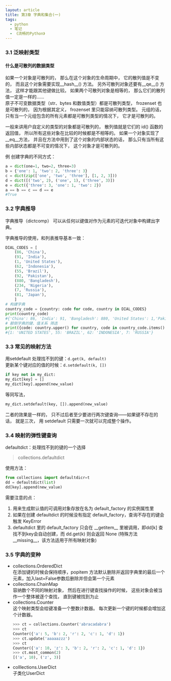 ```yaml
---
layout: article
title: 第3章 字典和集合(一)
tags:
  - python
  - 笔记
  - 《流畅的Python》
---
```


<!--more-->

### 3.1 泛映射类型

#### 什么是可散列的数据类型
如果一个对象是可散列的， 那么在这个对象的生命周期中， 它的散列值是不变的， 而且这个对象需要实现__hash__() 方法。 另外可散列对象还要有__qe__() 方法， 这样才能跟其他键做比较。 如果两个可散列对象是相等的， 那么它们的散列值一定是一样的……  
原子不可变数据类型（str、bytes 和数值类型）都是可散列类型， frozenset 也是可散列的， 因为根据其定义， frozenset 里只能容纳可散列类型。 元组的话， 只有当一个元组包含的所有元素都是可散列类型的情况下， 它才是可散列的。

一般来讲用户自定义的类型的对象都是可散列的， 散列值就是它们的 id() 函数的返回值， 所以所有这些对象在比较的时候都是不相等的。 如果一个对象实现了__eq__方法， 并且在方法中用到了这个对象的内部状态的话， 那么只有当所有这些内部状态都是不可变的情况下， 这个对象才是可散列的。

例 创建字典的不同方式：
```python
a = dict(one=1, two=2, three=3)
b = {'one': 1, 'two': 2, 'three': 3}
c = dict(zip(['one', 'two', 'three'], [1, 2, 3]))
d = dict([('two', 2), ('one', 1), ('three', 3)])
e = dict({'three': 3, 'one': 1, 'two': 2})
a == b == c == d == e
#True
```

### 3.2 字典推导
字典推导（dictcomp） 可以从任何以键值对作为元素的可迭代对象中构建出字典。 

字典推导的使用，和列表推导基本一致：
```python
DIAL_CODES = [
	(86, 'China'),
	(91, 'India'),
	(1, 'United States'),
	(62, 'Indonesia'),
	(55, 'Brazil'),
	(92, 'Pakistan'),
	(880, 'Bangladesh'),
	(234, 'Nigeria'),
	(7, 'Russia'),
	(81, 'Japan'),
	]
# 构建字典
country_code = {country: code for code, country in DIAL_CODES}
print(country_code)
#{'China': 86, 'India': 91, 'Bangladesh': 880, 'United States': 1,'Pakistan': 92, 'Japan': 81, 'Russia': 7, 'Brazil': 55, 'Nigeria':234, 'Indonesia': 62}
# 颠倒字典的键、值关系 筛选
print({code: country.upper() for country, code in country_code.items() if code < 66})
#{1: 'UNITED STATES', 55: 'BRAZIL', 62: 'INDONESIA', 7: 'RUSSIA'}
```

### 3.3 常见的映射方法
用setdefault 处理找不到的键：`d.get(k, default)`  
更新某个键对应的值的时候：`d.setdefault(k, [])`  
```python
if key not in my_dict:
my_dict[key] = []
my_dict[key].append(new_value)
```
等同写法，
```python
my_dict.setdefault(key, []).append(new_value)
```

二者的效果是一样的， 只不过后者至少要进行两次键查询——如果键不存在的话， 就是三次， 用 setdefault 只需要一次就可以完成整个操作。

### 3.4 映射的弹性键查询
defaultdict：处理找不到的键的一个选择
> collections.defaultdict

使用方法：
```python
from collections import defaultdicr=t
dd = defaultdict(list) 
dd[key].append(new_value)
```
需要注意的点：
1. 用来生成默认值的可调用对象存放在名为 default_factory 的实例属性里
2. 如果在创建 defaultdict 的时候没有指定 default_factory，查询不存在的键会触发 KeyError
3. defaultdict 里的 default_factory 只会在 \_\_getitem\_\_ 里被调用，即dd[k] 查找不到key会自动创建，而 dd.get(k) 则会返回 None (特殊方法\_\_missing\_\_，该方法适用于所有映射对象)

### 3.5 字典的变种

- collections.OrderedDict  
在添加键的时候会保持顺序，popitem 方法默认删除并返回字典里的最后一个元素，加入last=False参数后删除并但会第一个元素
- collections.ChainMap  
容纳数个不同的映射对象， 然后在进行键查找操作的时候， 这些对象会被当作一个整体被逐个查找， 直到键被找到为止
- collections.Counter  
这个映射类型会给键准备一个整数计数器。 每次更新一个键的时候都会增加这个计数器。  
    ```python
    >>> ct = collections.Counter('abracadabra')
    >>> ct
    Counter({'a': 5, 'b': 2, 'r': 2, 'c': 1, 'd': 1})
    >>> ct.update('aaaaazzz')
    >>> ct
    Counter({'a': 10, 'z': 3, 'b': 2, 'r': 2, 'c': 1, 'd': 1})
    >>> ct.most_common(2)
    [('a', 10), ('z', 3)]
    ```
- colllections.UserDict  
子类化UserDict








